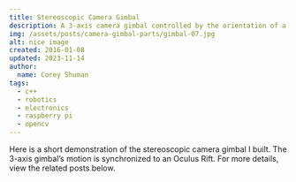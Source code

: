 ```yaml
---
title: Stereoscopic Camera Gimbal
description: A 3-axis camera gimbal controlled by the orientation of a VR headset.
img: /assets/posts/camera-gimbal-parts/gimbal-07.jpg
alt: nice image
created: 2016-01-08
updated: 2023-11-14
author:
  name: Corey Shuman
tags: 
  - c++
  - robotics
  - electronics
  - raspberry pi
  - opencv
---
```


Here is a short demonstration of the stereoscopic camera gimbal I built. The 3-axis gimbal’s motion is synchronized to an Oculus Rift. For more details, view the related posts below.

<youtube 
    src='https://www.youtube.com/embed/CPxq4g-SNAc?si=MywA-GjbnuZO8VZf' 
    title='A short video showing a metal camera gimbal mirroring the orientation of a VR headset as it is moved around'
    width='100%'>
</youtube>
